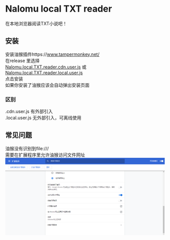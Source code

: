 # Nalomu local TXT reader
在本地浏览器阅读TXT小说吧！  
## 安装  
安装油猴插件https://www.tampermonkey.net/  
在release 里选择  
[Nalomu.local.TXT.reader.cdn.user.js](https://github.com/nalomu/local-txt-reader/releases/download/1.0.1/Nalomu.local.TXT.reader.cdn.user.js)
或  
[Nalomu.local.TXT.reader.local.user.js](https://github.com/nalomu/local-txt-reader/releases/download/1.0.1/Nalomu.local.TXT.reader.local.user.js)  
点击安装  
如果你安装了油猴应该会自动弹出安装页面   
### 区别 
.cdn.user.js  有外部引入  
.local.user.js 无外部引入，可离线使用  

## 常见问题
 油猴没有识别到file:///  
需要在扩展程序里允许油猴访问文件网址
![截图](screenshots/1.png)
